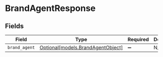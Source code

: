 # BrandAgentResponse


## Fields

| Field                                                              | Type                                                               | Required                                                           | Description                                                        |
| ------------------------------------------------------------------ | ------------------------------------------------------------------ | ------------------------------------------------------------------ | ------------------------------------------------------------------ |
| `brand_agent`                                                      | [Optional[models.BrandAgentObject]](../models/brandagentobject.md) | :heavy_minus_sign:                                                 | N/A                                                                |